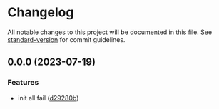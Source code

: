 # Changelog

All notable changes to this project will be documented in this file. See [standard-version](https://github.com/conventional-changelog/standard-version) for commit guidelines.

## 0.0.0 (2023-07-19)


### Features

* init all fail ([d29280b](https://github.com/waziaq/vue3-typescript-weather-tailwinds/commits/d29280b423395ff15b2743e0a933655cda7dd1ca))
